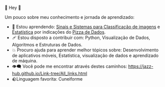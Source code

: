  🌸 Hey 🌸 

Um pouco sobre meu conhecimento e jornada de aprendizado:

- 💢  Estou aprendendo: [Sinais e Sistemas para Classificação de imagens](https://www.youtube.com/watch?v=0lvHURoyhtc&t=2073s) e [Estatística](https://www.udacity.com/course/intro-to-statistics--st101) por indicações do [Pizza de Dados](https://github.com/PizzaDeDados/datascience-pizza?tab=readme-ov-file#intermediario).
- 🩹  Estou disposto a contribuir com: Python, Visualização de Dados, Algoritmos e Estruturas de Dados.
- 💥  Procuro ajuda para aprender melhor tópicos sobre: Desenvolvimento de aplicativos móveis, Estatística, visualização de dados e aprendizado de máquina.
- 👁‍🗨 Você pode me encontrar através destes caminhos: https://jazz-hub.github.io/Link-tree/All_links.html
- 🪨Linguagem favorita: Cuneiforme